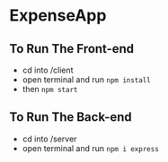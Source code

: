 # ExpenseApp
 
## To Run The Front-end
- cd into /client
- open terminal and run `npm install`
- then `npm start`

## To Run The Back-end
- cd into /server
- open terminal and run `npm i express`